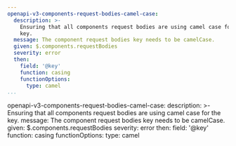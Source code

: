```yaml
---
openapi-v3-components-request-bodies-camel-case:
  description: >-
    Ensuring that all components request bodies are using camel case for the
    key.
  message: The component request bodies key needs to be camelCase.
  given: $.components.requestBodies
  severity: error
  then:
    field: '@key'
    function: casing
    functionOptions:
      type: camel
...
```

openapi-v3-components-request-bodies-camel-case:
  description: >-
    Ensuring that all components request bodies are using camel case for the
    key.
  message: The component request bodies key needs to be camelCase.
  given: $.components.requestBodies
  severity: error
  then:
    field: '@key'
    function: casing
    functionOptions:
      type: camel
